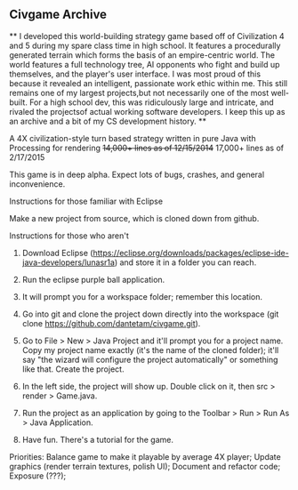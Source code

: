 ## Civgame Archive

** I developed this world-building strategy game based off of Civilization 4 and 5 during my spare class time in high school. It features a procedurally generated terrain which forms the basis of an empire-centric world. The world features a full technology tree, AI opponents who fight and build up themselves, and the player's user interface. I was most proud of this because it revealed an intelligent, passionate work ethic within me. This still remains one of my largest projects,but not necessarily one of the most well-built. For a high school dev, this was ridiculously large and intricate, and rivaled the projectsof actual working software developers. I keep this up as an archive and a bit of my CS development history. **

A 4X civilization-style turn based strategy written in pure Java with Processing for rendering
<s>14,000+ lines as of 12/15/2014</s>
17,000+ lines as of 2/17/2015

This game is in deep alpha. Expect lots of bugs, crashes, and general inconvenience.

Instructions for those familiar with Eclipse

Make a new project from source, which is cloned down from github.

Instructions for those who aren't

1. Download Eclipse (https://eclipse.org/downloads/packages/eclipse-ide-java-developers/lunasr1a) and store it in a folder you can reach.

2. Run the eclipse purple ball application.

3. It will prompt you for a workspace folder; remember this location.

4. Go into git and clone the project down directly into the workspace (git clone https://github.com/dantetam/civgame.git).

5. Go to File > New > Java Project and it'll prompt you for a project name. Copy my project name exactly (it's the name of the cloned folder); it'll say "the wizard will configure the project automatically" or something like that. Create the project.

6. In the left side, the project will show up. Double click on it, then src > render > Game.java.

7. Run the project as an application by going to the Toolbar > Run > Run As > Java Application.

8. Have fun. There's a tutorial for the game.

Priorities:
Balance game to make it playable by average 4X player;
Update graphics (render terrain textures, polish UI);
Document and refactor code;
Exposure (???);